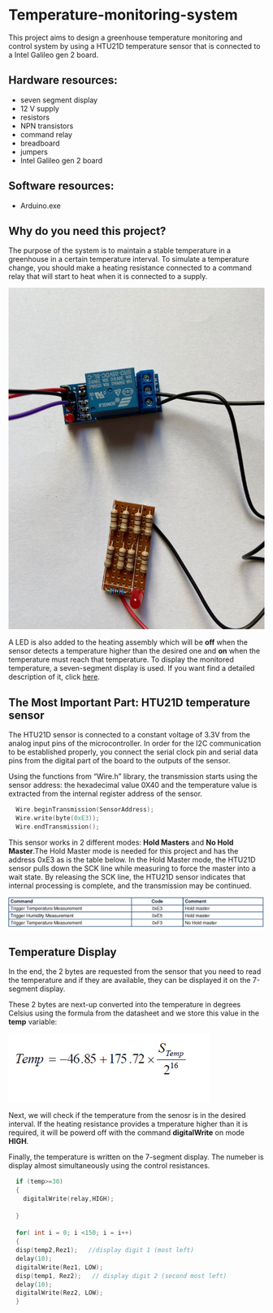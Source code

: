 # Temperature-monitoring-system
This project aims to design a greenhouse temperature monitoring and control system by using a HTU21D temperature sensor that is connected to a Intel Galileo gen 2 board. 


## Hardware resources: 
* seven segment display
* 12 V supply
* resistors
* NPN transistors
* command relay
* breadboard
* jumpers
* Intel Galileo gen 2 board

## Software resources:
* Arduino.exe



## Why do you need this project?
The purpose of the system is to maintain a stable temperature in a greenhouse in a certain temperature interval. 
To simulate a temperature change, you should make a heating resistance connected to a command relay that will start to heat when it is connected to a supply. 

![HEAT_RESISTANCE](heating_resistor.jpeg)

A LED is also added to the heating assembly which will be __off__ when the sensor detects a temperature higher than the desired one and __on__ when the temperature must reach that temperature. To display the monitored temperature, a seven-segment display is used. If you want find a detailed description of it, click [here](https://github.com/IoanaBraslasu/Temperature-monitoring-system-/blob/main/seven-segment%20display%20info.pdf).


## The Most Important Part: HTU21D temperature sensor
The HTU21D sensor is connected to a constant voltage of 3.3V from the analog input pins of the
microcontroller. In order for the I2C communication to be established properly, you connect the serial clock pin and serial data pins from the digital part of the board to the outputs of the sensor.

Using the functions from “Wire.h” library, the transmission starts using the sensor address: the
hexadecimal value 0X40 and the temperature value is extracted from the internal register address of the sensor.

```C++
  Wire.beginTransmission(SensorAddress);
  Wire.write(byte(0xE3));
  Wire.endTransmission();
```


This sensor works in 2 different modes: __Hold Masters__ and __No Hold Master__.The Hold Master mode is needed for this project and has the address 0xE3 as is the table below.  In the Hold Master mode, the HTU21D sensor pulls down the SCK line while measuring to force the master into a wait state. By releasing the SCK line, the HTU21D sensor indicates that internal processing is complete, and the transmission may be continued.

![TABLE_MASTER](hold_master.png)


## Temperature Display
In the end, the 2 bytes are requested from the sensor that you need to read the temperature and if they are available, they can be displayed it on the 7-segment display.

These 2 bytes are next-up converted into the temperature in degrees Celsius using the formula from the datasheet and we store this value in the __temp__ variable:

![TEMPERATURE_FORMULA](temperature_formula.png)


Next, we will check if the temperature from the senosr is in the desired interval. If the heating resistance provides a tmperature higher than it is required, it will be powerd off with the command __digitalWrite__ on mode __HIGH__.

Finally, the temperature is written on the 7-segment display. The numeber is display almost simultaneously using the control resistances.


```C++
  if (temp>=30)    
  {
    digitalWrite(relay,HIGH);

  }

  for( int i = 0; i <150; i = i++)
  {
  disp(temp2,Rez1);   //display digit 1 (most left)
  delay(10);
  digitalWrite(Rez1, LOW);
  disp(temp1, Rez2);   // display digit 2 (second most left)
  delay(10);
  digitalWrite(Rez2, LOW);
  }
```


